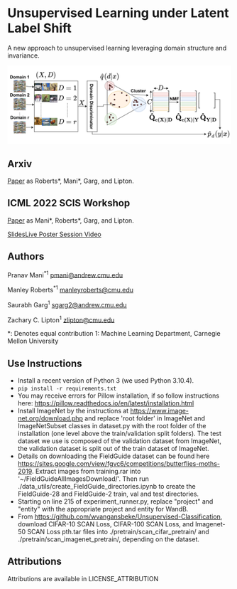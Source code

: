 # Unsupervised Learning under Latent Label Shift
A new approach to unsupervised learning leveraging domain structure and invariance.

![Figure 1](ddfa-graphic.png "Diagram of the DDFA procedure")

## Arxiv

[Paper](https://arxiv.org/abs/2207.13179) as Roberts*, Mani*, Garg, and Lipton.

## ICML 2022 SCIS Workshop
[Paper](https://openreview.net/pdf?id=CbxgFfEEP7P) as Mani*, Roberts*, Garg, and Lipton.

[SlidesLive Poster Session Video](https://icml.cc/virtual/2022/workshop/13461#wse-detail-19178)

## Authors

Pranav Mani<sup>*</sup><sup>1</sup>
pmani@andrew.cmu.edu

Manley Roberts<sup>*</sup><sup>1</sup>
manleyroberts@cmu.edu
  
Saurabh Garg<sup>1</sup>
sgarg2@andrew.cmu.edu
  
Zachary C. Lipton<sup>1</sup>
zlipton@cmu.edu

\*: Denotes equal contribution
1: Machine Learning Department, Carnegie Mellon University

## Use Instructions

- Install a recent version of Python 3 (we used Python 3.10.4).
- `pip install -r requirements.txt`
- You may receive errors for Pillow installation, if so follow instructions here: https://pillow.readthedocs.io/en/latest/installation.html
- Install ImageNet by the instructions at https://www.image-net.org/download.php and replace 'root folder' in ImageNet and ImageNetSubset classes in dataset.py with the root folder of the installation (one level above the train/validation split folders). The test dataset we use is composed of the validation dataset from ImageNet, the validation dataset is split out of the train dataset of ImageNet.
- Details on downloading the FieldGuide dataset can be found here https://sites.google.com/view/fgvc6/competitions/butterflies-moths-2019. Extract images from training.rar into '~/FieldGuideAllImagesDownload/'. Then run ./data_utils/create_FieldGuide_directories.ipynb to create the FieldGuide-28 and FieldGuide-2 train, val and test directories.
- Starting on line 215 of experiment_runner.py, replace "project" and "entity" with the appropriate project and entity for WandB.
- From https://github.com/wvangansbeke/Unsupervised-Classification, download CIFAR-10 SCAN Loss, CIFAR-100 SCAN Loss, and Imagenet-50 SCAN Loss pth.tar files into ./pretrain/scan_cifar_pretrain/ and ./pretrain/scan_imagenet_pretrain/, depending on the dataset.

## Attributions

Attributions are available in LICENSE_ATTRIBUTION
